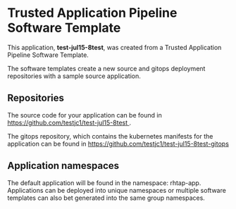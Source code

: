 # Trusted Application Pipeline Software Template

This application, **test-jul15-8test**, was created from a Trusted Application Pipeline Software Template.

The software templates create a new source and gitops deployment repositories with a sample source application. 

## Repositories

The source code for your application can be found in [https://github.com/testjc1/test-jul15-8test ](https://github.com/testjc1/test-jul15-8test ).
 
The gitops repository, which contains the kubernetes manifests for the application can be found in 
[https://github.com/testjc1/test-jul15-8test-gitops ](https://github.com/testjc1/test-jul15-8test-gitops ) 

## Application namespaces 

The default application will be found in the namespace: rhtap-app. Applications can be deployed into unique namespaces or multiple software templates can also bet generated into the same group namespaces.  